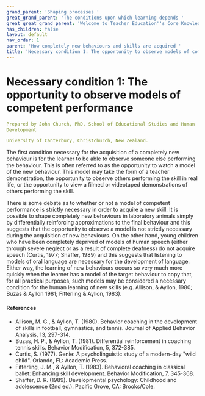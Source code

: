 ```yaml
---
grand_parent: 'Shaping processes '
great_grand_parent: 'The conditions upon which learning depends '
great_great_grand_parent: 'Welcome to Teacher Education''s Core Knowledge and Skills.'
has_children: false
layout: default
nav_order: 1
parent: 'How completely new behaviours and skills are acquired '
title: 'Necessary condition 1: The opportunity to observe models of competent performance '
---
```

# Necessary condition 1: The opportunity to observe models of competent performance


```yaml
Prepared by John Church, PhD, School of Educational Studies and Human
Development

University of Canterbury, Christchurch, New Zealand.
```


The first condition necessary for the acquisition of a completely new
behaviour is for the learner to be able to observe someone else
performing the behaviour. This is often referred to as the opportunity
to watch a model of the new behaviour. This model may take the form of a
teacher demonstration, the opportunity to observe others performing the
skill in real life, or the opportunity to view a filmed or videotaped
demonstrations of others performing the skill.

There is some debate as to whether or not a model of competent
performance is strictly necessary in order to acquire a new skill. It is
possible to shape completely new behaviours in laboratory animals simply
by differentially reinforcing approximations to the final behaviour and
this suggests that the opportunity to observe a model is not strictly
necessary during the acquisition of new behaviours. On the other hand,
young children who have been completely deprived of models of human
speech (either through severe neglect or as a result of complete
deafness) do not acquire speech (Curtis, 1977; Shaffer, 1989) and this
suggests that listening to models of oral language are necessary for the
development of language. Either way, the learning of new behaviours
occurs so very much more quickly when the learner has a model of the
target behaviour to copy that, for all practical purposes, such models
may be considered a necessary condition for the human learning of new
skills (e.g. Allison, & Ayllon, 1980; Buzas & Ayllon 1981; Fitterling &
Ayllon, 1983).


#### References

-   Allison, M. G., & Ayllon, T. (1980). Behavior coaching in the
    development of skills in football, gymnastics, and tennis. Journal
    of Applied Behavior Analysis, 13, 297-314.
-   Buzas, H. P., & Ayllon, T. (1981). Differential reinforcement in
    coaching tennis skills. Behavior Modification, 5, 372-385.
-   Curtis, S. (1977). Genie: A psycholinguistic study of a modern-day
    "wild child". Orlando, FL: Academic Press.
-   Fitterling, J. M., & Ayllon, T. (1983). Behavioral coaching in
    classical ballet: Enhancing skill development. Behavior
    Modification, 7, 345-368.
-   Shaffer, D. R. (1989). Developmental psychology: Childhood and
    adolescence (2nd ed.). Pacific Grove, CA: Brooks/Cole.
